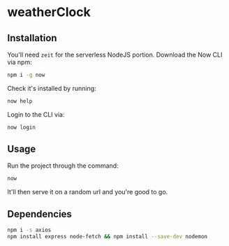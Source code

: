 # weatherClock


## Installation

You'll need `zeit` for the serverless NodeJS portion. Download the Now CLI via npm:

```bash
npm i -g now
```

Check it's installed by running:

```bash
now help
```

Login to the CLI via:

```bash
now login
```

## Usage

Run the project through the command:

```bash
now
```

It'll then serve it on a random url and you're good to go.

## Dependencies

```bash
npm i -s axios
npm install express node-fetch && npm install --save-dev nodemon
```